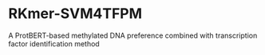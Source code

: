 # RKmer-SVM4TFPM
A ProtBERT-based methylated DNA preference combined with transcription factor identification method
